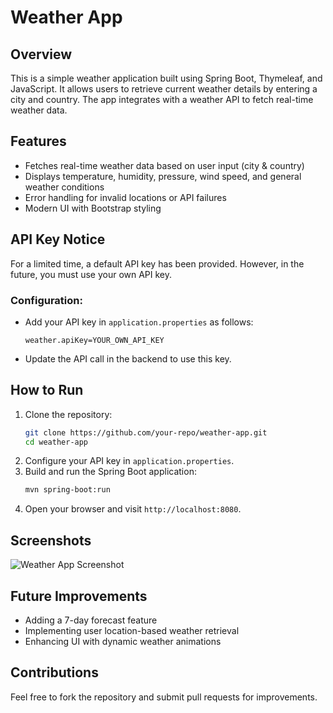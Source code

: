 # Weather App

## Overview
This is a simple weather application built using Spring Boot, Thymeleaf, and JavaScript. It allows users to retrieve current weather details by entering a city and country. The app integrates with a weather API to fetch real-time weather data.

## Features
- Fetches real-time weather data based on user input (city & country)
- Displays temperature, humidity, pressure, wind speed, and general weather conditions
- Error handling for invalid locations or API failures
- Modern UI with Bootstrap styling

## API Key Notice
For a limited time, a default API key has been provided. However, in the future, you must use your own API key.

### Configuration:
- Add your API key in `application.properties` as follows:
  ```
  weather.apiKey=YOUR_OWN_API_KEY
  ```
- Update the API call in the backend to use this key.

## How to Run
1. Clone the repository:
   ```sh
   git clone https://github.com/your-repo/weather-app.git
   cd weather-app
   ```
2. Configure your API key in `application.properties`.
3. Build and run the Spring Boot application:
   ```sh
   mvn spring-boot:run
   ```
4. Open your browser and visit `http://localhost:8080`.

## Screenshots
![Weather App Screenshot](working.png)


## Future Improvements
- Adding a 7-day forecast feature
- Implementing user location-based weather retrieval
- Enhancing UI with dynamic weather animations

## Contributions
Feel free to fork the repository and submit pull requests for improvements.

